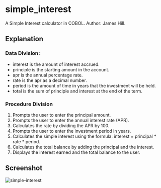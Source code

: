 # simple_interest
A Simple Interest calculator in COBOL. Author: James Hill.

## Explanation
### Data Division:
* interest is the amount of interest accrued.
* principle is the starting amount in the account.
* apr is the annual percentage rate.
* rate is the apr as a decimal number.
* period is the amount of time in years that the investment will be held.
* total is the sum of principle and interest at the end of the term.

### Procedure Division
1. Prompts the user to enter the principal amount.
2. Prompts the user to enter the annual interest rate (APR).
3. Calculates the rate by dividing the APR by 100.
4. Prompts the user to enter the investment period in years.
5. Calculates the simple interest using the formula: interest = principal * rate * period.
6. Calculates the total balance by adding the principal and the interest.
7. Displays the interest earned and the total balance to the user. 

## Screenshot
![simple-interest](https://github.com/user-attachments/assets/fc3fc139-d4fa-40af-9e7d-100233b98c75)
